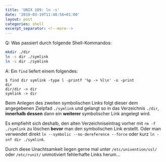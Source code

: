 ```yaml
---
title: 'UNIX 109: ln -s'
date: '2019-03-19T11:48:56+01:00'
layout: post
categories: shell
excerpt_separator: <!--more-->
---
```


Q: Was passiert durch folgende Shell-Kommandos:

```bash
mkdir ./dir
ln -s dir ./symlink
ln -s dir ./symlink
```

<!--more-->

A: Ein `find` liefert einem folgendes:

```console
$ find dir symlink -type l -printf '%p -> %l\n' -o -print
dir
dir/dir -> dir
symlink -> dir
```

Beim Anlegen des zweiten symbolischen Links folgt dieser dem angegebenen Zielpfad `./symlink` und gelangt so in das Verzeichnis `./dir`, **innerhalb dessen** dann ein **weiterer** symbolischer Link angelegt wird.

Es empfiehlt sich deshalb, den alten Verzeichniseintrag vorher mit `rm -f ./symlink` zu löschen **bevor** man den symbolischen Link erstellt.
Oder man verwendet direkt `ln --symbolic --no-dereference --force` oder kurz `ln -snf dir ./symlink`.

Durch diese Unachtsamkeit liegen gerne mal unter `/etc/univention/ssl/` oder `/etc/runit/` unmotiviert fehlerhafte Links herum…
